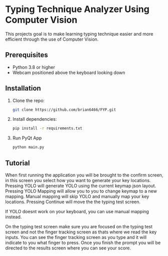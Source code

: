 # Typing Technique Analyzer Using Computer Vision

This projects goal is to make learning typing technique easier and more efficient through the use of Computer Vision.

## Prerequisites
- Python 3.8 or higher
- Webcam positioned above the keyboard looking down

## Installation

1. Clone the repo:
   ```bash
   git clone https://github.com/brian6466/FYP.git
   ```
2. Install dependencies:
   ```bash
   pip install -r requirements.txt
   ```

4. Run PyQt App
    ```bash
    python main.py
    ```

## Tutorial
When first running the application you will be brought to the confirm screen, in this screen you select how you want to generate your key locations. Pressing YOLO will generate YOLO using the current keymap json layout. Pressing YOLO Mapping will allow you to you to change keymap to a new mapping. Manual mapping will skip YOLO and manually map your key locations. Pressing Continue will move the the typing test screen.

If YOLO doesnt work on your keyboard, you can use manual mapping instead.

On the typing test screen make sure you are focused on the typing test screen and not the finger tracking screen as thats where we read the key inputs. You can see the finger tracking screen as you type and it will indicate to you what finger to press. Once you finish the prompt you will be directed to the results screen where you can see your score.
